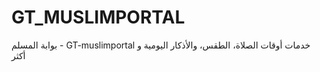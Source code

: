 # GT_MUSLIMPORTAL
بوابة المسلم - GT-muslimportal خدمات أوقات الصلاة، الطقس، والأذكار اليومية و أكثر
